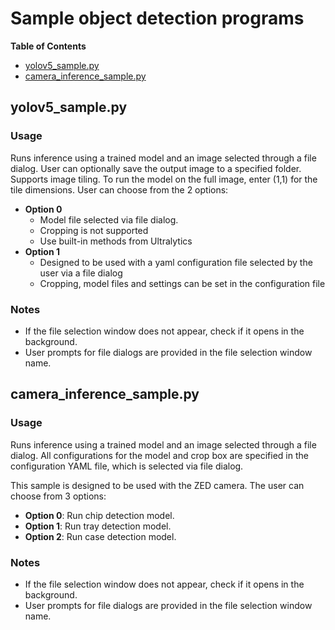 # Sample object detection programs

<!-- TOC ignore:true -->
**Table of Contents**
<!-- TOC -->

* [yolov5_sample.py](#yolov5_samplepy)
* [camera_inference_sample.py](#camera_inference_samplepy)

<!-- /TOC -->

## yolov5_sample.py
### Usage
Runs inference using a trained model and an image selected through a file dialog.
User can optionally save the output image to a specified folder.
Supports image tiling.
To run the model on the full image, enter (1,1) for the tile dimensions.
User can choose from the 2 options:
* **Option 0**
	* Model file selected via file dialog.
	* Cropping is not supported
	* Use built-in methods from Ultralytics
* **Option 1**
	* Designed to be used with a yaml configuration file selected by the user via a file dialog
	* Cropping, model files and settings can be set in the configuration file

### Notes
* If the file selection window does not appear, check if it opens in the background.
* User prompts for file dialogs are provided in the file selection window name.

## camera_inference_sample.py
### Usage
Runs inference using a trained model and an image selected through a file dialog.
All configurations for the model and crop box are specified in the configuration YAML file, which is selected via file dialog.

This sample is designed to be used with the ZED camera. The user can choose from 3 options:
* **Option 0**: Run chip detection model.
* **Option 1**: Run tray detection model.
* **Option 2**: Run case detection model.

### Notes
* If the file selection window does not appear, check if it opens in the background.
* User prompts for file dialogs are provided in the file selection window name.
